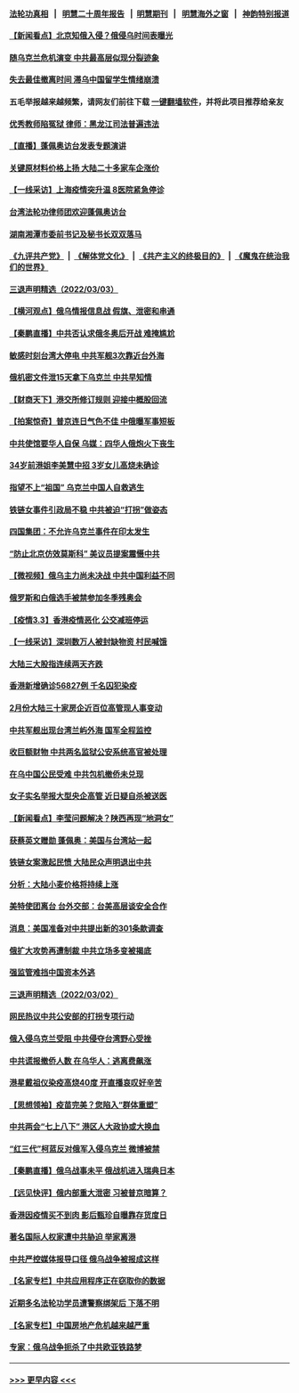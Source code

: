#### [法轮功真相](https://github.com/gfw-breaker/truth/blob/master/README.md?t=0) &nbsp;&nbsp;|&nbsp;&nbsp; [明慧二十周年报告](https://github.com/gfw-breaker/mh-reports/blob/master/README.md?t=0) &nbsp;&nbsp;|&nbsp;&nbsp;[明慧期刊](https://github.com/gfw-breaker/mh-qikan) &nbsp;&nbsp;|&nbsp;&nbsp; [明慧海外之窗](https://github.com/gfw-breaker/mh-news/blob/master/README.md?t=0) &nbsp;&nbsp;|&nbsp;&nbsp; [神韵特别报道](https://github.com/gfw-breaker/mh-news/blob/master/shenyun.md?t=0)
#### [【新闻看点】北京知俄入侵？俄侵乌时间表曝光](../pages/nsc413/n13619791.md?t=03041701) 
#### [随乌克兰危机演变 中共最高层似现分裂迹象](../pages/nsc413/n13619947.md?t=03041701) 
#### [失去最佳撤离时间 滞乌中国留学生情绪崩溃](../pages/nsc413/n13620982.md?t=03041701) 
#### 五毛举报越来越频繁，请网友们前往下载 [一键翻墙软件](https://github.com/gfw-breaker/ssr-accounts)，并将此项目推荐给亲友
#### [优秀教师陷冤狱 律师：黑龙江司法普遍违法](../pages/nsc413/n13619136.md?t=03041701) 
#### [【直播】蓬佩奥访台发表专题演讲](../pages/nsc413/n13619885.md?t=03041701) 
#### [关键原材料价格上扬 大陆二十多家车企涨价](../pages/nsc413/n13620667.md?t=03041701) 
#### [【一线采访】上海疫情突升温 8医院紧急停诊](../pages/nsc413/n13619224.md?t=03041701) 
#### [台湾法轮功律师团欢迎蓬佩奥访台](../pages/nsc413/n13619003.md?t=03041701) 
#### [湖南湘潭市委前书记及秘书长双双落马](../pages/nsc413/n13620685.md?t=03041701) 
#### [《九评共产党》](https://github.com/begood0513/9ping.md/blob/master/README.md) &nbsp;|&nbsp; [《解体党文化》](../../../../jtdwh.md/blob/master/README.md)  &nbsp;|&nbsp; [《共产主义的终极目的》](../../../../gczydzjmd.md/blob/master/README.md) &nbsp;|&nbsp; [《魔鬼在统治我们的世界》](../../../../mgztzwmdsj.md/blob/master/README.md) 
#### [三退声明精选（2022/03/03）](../pages/nsc413/n13620705.md?t=03041701) 
#### [【横河观点】俄乌情报信息战 假旗、泄密和串通](../pages/nsc413/n13620345.md?t=03041701) 
#### [【秦鹏直播】中共否认求俄冬奥后开战 难掩尴尬](../pages/nsc413/n13620333.md?t=03041701) 
#### [敏感时刻台湾大停电 中共军舰3次靠近台外海](../pages/nsc413/n13619634.md?t=03041701) 
#### [俄机密文件泄15天拿下乌克兰 中共早知情](../pages/nsc413/n13620358.md?t=03041701) 
#### [【财商天下】港交所修订规则 迎接中概股回流](../pages/nsc413/n13620059.md?t=03041701) 
#### [【拍案惊奇】普京连日气色不佳 中俄曝军事短板](../pages/nsc413/n13619736.md?t=03041701) 
#### [中共使馆要华人自保 乌媒：四华人俄炮火下丧生](../pages/nsc413/n13620188.md?t=03041701) 
#### [34岁前港姐李美慧中招 3岁女儿高烧未确诊](../pages/nsc413/n13620170.md?t=03041701) 
#### [指望不上“祖国” 乌克兰中国人自救逃生](../pages/nsc413/n13619916.md?t=03041701) 
#### [铁链女事件引政局不稳 中共被迫“打拐”做姿态](../pages/nsc413/n13619995.md?t=03041701) 
#### [四国集团：不允许乌克兰事件在印太发生](../pages/nsc413/n13619911.md?t=03041701) 
#### [“防止北京仿效莫斯科” 美议员提案震慑中共](../pages/nsc413/n13619750.md?t=03041701) 
#### [【微视频】俄乌主力尚未决战 中共中国利益不同](../pages/nsc413/n13619648.md?t=03041701) 
#### [俄罗斯和白俄选手被禁参加冬季残奥会](../pages/nsc413/n13619260.md?t=03041701) 
#### [【疫情3.3】香港疫情恶化 公交减班停运](../pages/nsc413/n13619007.md?t=03041701) 
#### [【一线采访】深圳数万人被封缺物资 村民喊饿](../pages/nsc413/n13618881.md?t=03041701) 
#### [大陆三大股指连续两天齐跌](../pages/nsc413/n13618931.md?t=03041701) 
#### [香港新增确诊56827例 千名囚犯染疫](../pages/nsc413/n13618957.md?t=03041701) 
#### [2月份大陆三十家房企近百位高管现人事变动](../pages/nsc413/n13618108.md?t=03041701) 
#### [中共军舰出现台湾兰屿外海 国军全程监控](../pages/nsc413/n13618585.md?t=03041701) 
#### [收巨额财物 中共两名监狱公安系统高官被处理](../pages/nsc413/n13618780.md?t=03041701) 
#### [在乌中国公民受难 中共包机撤侨未兑现](../pages/nsc413/n13617972.md?t=03041701) 
#### [女子实名举报大型央企高管 近日疑自杀被送医](../pages/nsc413/n13618651.md?t=03041701) 
#### [【新闻看点】李莹问题解决？陕西再现“地洞女”](../pages/nsc413/n13616830.md?t=03041701) 
#### [获蔡英文赠勋 蓬佩奥：美国与台湾站一起](../pages/nsc413/n13617922.md?t=03041701) 
#### [铁链女案激起民愤 大陆民众声明退出中共](../pages/nsc413/n13617984.md?t=03041701) 
#### [分析：大陆小麦价格将持续上涨](../pages/nsc413/n13617548.md?t=03041701) 
#### [美特使团离台 台外交部：台美高层谈安全合作](../pages/nsc413/n13617947.md?t=03041701) 
#### [消息：美国准备对中共提出新的301条款调查](../pages/nsc413/n13617845.md?t=03041701) 
#### [俄扩大攻势再遭制裁 中共立场多变被揭底](../pages/nsc413/n13616977.md?t=03041701) 
#### [强监管难挡中国资本外逃](../pages/nsc413/n13617958.md?t=03041701) 
#### [三退声明精选（2022/03/02）](../pages/nsc413/n13617939.md?t=03041701) 
#### [网民热议中共公安部的打拐专项行动](../pages/nsc413/n13617647.md?t=03041701) 
#### [俄入侵乌克兰受阻 中共侵夺台湾野心受挫](../pages/nsc413/n13617309.md?t=03041701) 
#### [中共谎报撤侨人数 在乌华人：逃离费飙涨](../pages/nsc413/n13617858.md?t=03041701) 
#### [港星戴祖仪染疫高烧40度 开直播哀叹好辛苦](../pages/nsc413/n13617343.md?t=03041701) 
#### [【思想领袖】疫苗完美？您陷入“群体重塑”](../pages/nsc413/n13599774.md?t=03041701) 
#### [中共两会“七上八下” 港区人大政协或大换血](../pages/nsc413/n13617662.md?t=03041701) 
#### [“红三代”柯蓝反对俄军入侵乌克兰 微博被禁](../pages/nsc413/n13617296.md?t=03041701) 
#### [【秦鹏直播】俄乌战事未平 俄战机进入瑞典日本](../pages/nsc413/n13617338.md?t=03041701) 
#### [【远见快评】俄内部重大泄密 习被普京暗算？](../pages/nsc413/n13617286.md?t=03041701) 
#### [香港因疫情买不到肉 影后甄珍自曝靠存货度日](../pages/nsc413/n13617236.md?t=03041701) 
#### [著名国际人权家遭中共胁迫 举家离港](../pages/nsc413/n13615245.md?t=03041701) 
#### [中共严控媒体报导口径 俄乌战争被报成这样](../pages/nsc413/n13617186.md?t=03041701) 
#### [【名家专栏】中共应用程序正在窃取你的数据](../pages/nsc413/n13613981.md?t=03041701) 
#### [近期多名法轮功学员遭警察绑架后 下落不明](../pages/nsc413/n13616482.md?t=03041701) 
#### [【名家专栏】中国房地产危机越来越严重](../pages/nsc413/n13616602.md?t=03041701) 
#### [专家：俄乌战争扼杀了中共欧亚铁路梦](../pages/nsc413/n13617137.md?t=03041701) 

----
#### [ >>> 更早内容 <<< ](../indexes/nsc413-earlier.md)
